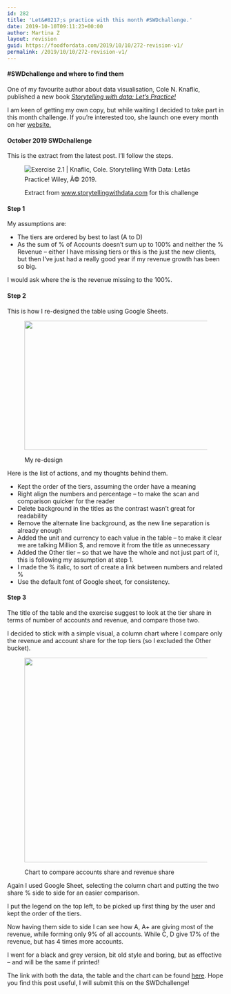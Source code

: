 ```yaml
---
id: 282
title: 'Let&#8217;s practice with this month #SWDchallenge.'
date: 2019-10-10T09:11:23+00:00
author: Martina Z
layout: revision
guid: https://foodfordata.com/2019/10/10/272-revision-v1/
permalink: /2019/10/10/272-revision-v1/
---
```

#### #SWDchallenge and where to find them

One of my favourite author about data visualisation, Cole N. Knaflic, published a new book _<a rel="noreferrer noopener" aria-label=" (opens in a new tab)" href="https://www.amazon.com/gp/product/1119621496/ref=as_li_qf_asin_il_tl?imprToken=MXc2dye5HuMafi41a0kHIA&slotNum=2&creative=9325&creativeASIN=1119621496&ie=UTF8&linkCode=w61&linkId=c74bc50a287b2986edae7e3b95f9f5f4&tag=storytellingwithdata-20" target="_blank">Storytelling with data: Let&#8217;s Practice!</a>_ 

I am keen of getting my own copy, but while waiting I decided to take part in this month challenge. If you&#8217;re interested too, she launch one every month on her <a rel="noreferrer noopener" aria-label="website. (opens in a new tab)" href="http://www.storytellingwithdata.com/" target="_blank">website.</a>

#### October 2019 SWDchallenge

This is the extract from the latest post. I&#8217;ll follow the steps.<figure class="wp-block-image">

![Exercise 2.1  | Knaflic, Cole.  Storytelling With Data: Letâs Practice!  Wiley, Â© 2019.](https://images.squarespace-cdn.com/content/v1/55b6a6dce4b089e11621d3ed/1569866960440-ILA3DGUHPQZQUO3F98VY/ke17ZwdGBToddI8pDm48kFq85IBSQimBW5vU3jIslaIUqsxRUqqbr1mOJYKfIPR7LoDQ9mXPOjoJoqy81S2I8PaoYXhp6HxIwZIk7-Mi3Tsic-L2IOPH3Dwrhl-Ne3Z2EMBHxCcfLnzTQpwko3MaGDteolNhPNWFS-NzayplzSEKMshLAGzx4R3EDFOm1kBS/Exercise+2.1+%2855%29.png?format=750w) <figcaption>Extract from www.storytellingwithdata.com for this challenge</figcaption></figure> 

#### Step 1

My assumptions are:

  * The tiers are ordered by best to last (A to D)
  * As the sum of % of Accounts doesn&#8217;t sum up to 100% and neither the % Revenue &#8211; either I have missing tiers or this is the just the new clients, but then I&#8217;ve just had a really good year if my revenue growth has been so big.

I would ask where the is the revenue missing to the 100%.

#### Step 2

This is how I re-designed the table using Google Sheets.<figure class="wp-block-image">

<img width="797" height="300" src="https://foodfordata.com/wp-content/uploads/2019/10/Screenshot-from-2019-10-06-20-57-34.png" alt="" class="wp-image-273" srcset="http://foodfordata.com/wp-content/uploads/2019/10/Screenshot-from-2019-10-06-20-57-34.png 797w, http://foodfordata.com/wp-content/uploads/2019/10/Screenshot-from-2019-10-06-20-57-34-300x113.png 300w, http://foodfordata.com/wp-content/uploads/2019/10/Screenshot-from-2019-10-06-20-57-34-768x289.png 768w" sizes="(max-width: 797px) 100vw, 797px" /> <figcaption>My re-design</figcaption></figure> 

Here is the list of actions, and my thoughts behind them.

  * Kept the order of the tiers, assuming the order have a meaning
  * Right align the numbers and percentage &#8211; to make the scan and comparison quicker for the reader
  * Delete background in the titles as the contrast wasn&#8217;t great for readability
  * Remove the alternate line background, as the new line separation is already enough
  * Added the unit and currency to each value in the table &#8211; to make it clear we are talking Million $, and remove it from the title as unnecessary
  * Added the Other tier &#8211; so that we have the whole and not just part of it, this is following my assumption at step 1.
  * I made the % italic, to sort of create a link between numbers and related %
  * Use the default font of Google sheet, for consistency.

#### Step 3

The title of the table and the exercise suggest to look at the tier share in terms of number of accounts and revenue, and compare those two. 

I decided to stick with a simple visual, a column chart where I compare only the revenue and account share for the top tiers (so I excluded the Other bucket).<figure class="wp-block-image">

<img width="835" height="475" src="http://foodfordata.com/wp-content/uploads/2019/10/Account-share-vs-revenue-share-for-new-client-top-tiers.png" alt="" class="wp-image-275" srcset="http://foodfordata.com/wp-content/uploads/2019/10/Account-share-vs-revenue-share-for-new-client-top-tiers.png 835w, http://foodfordata.com/wp-content/uploads/2019/10/Account-share-vs-revenue-share-for-new-client-top-tiers-300x171.png 300w, http://foodfordata.com/wp-content/uploads/2019/10/Account-share-vs-revenue-share-for-new-client-top-tiers-768x437.png 768w" sizes="(max-width: 835px) 100vw, 835px" /> <figcaption>Chart to compare accounts share and revenue share</figcaption></figure> 

Again I used Google Sheet, selecting the column chart and putting the two share % side to side for an easier comparison. 

I put the legend on the top left, to be picked up first thing by the user and kept the order of the tiers. 

Now having them side to side I can see how A, A+ are giving most of the revenue, while forming only 9% of all accounts. While C, D give 17% of the revenue, but has 4 times more accounts.

I went for a black and grey version, bit old style and boring, but as effective &#8211; and will be the same if printed!

The link with both the data, the table and the chart can be found <a rel="noreferrer noopener" aria-label="here (opens in a new tab)" href="https://drive.google.com/file/d/1mFxZeLLoquP5pmk4zS6HnpXolK-Ib1DI/view?usp=sharing" target="_blank">here</a>. Hope you find this post useful, I will submit this on the SWDchallenge!